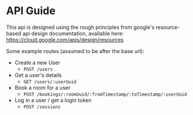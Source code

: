 # API Guide

This api is designed using the rough principles from google's resource-based api design documentation, available here:
https://cloud.google.com/apis/design/resources

Some example routes (assumed to be after the base url):

- Create a new User
  - `POST /users`
- Get a user's details
  - `GET /users/:userUuid`
- Book a room for a user
  - `POST /bookings/:roomUuid/:fromTimestamp/:toTimestamp/:userUuid`
- Log in a user / get a login token
  - `POST /sessions`
